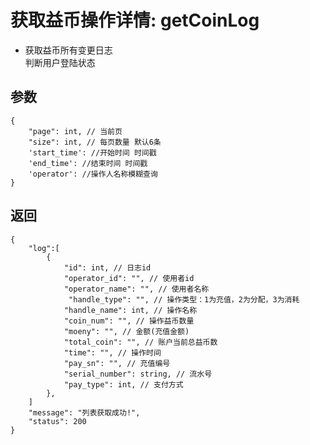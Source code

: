 # 获取益币操作详情: getCoinLog

- 获取益币所有变更日志  
  判断用户登陆状态

## 参数

    {
        "page": int, // 当前页
        "size": int, // 每页数量 默认6条
        'start_time': //开始时间 时间戳
        'end_time': //结束时间 时间戳
        'operator': //操作人名称模糊查询
    }

## 返回

    {
        "log":[
            {
                "id": int, // 日志id
                "operator_id": "", // 使用者id
                "operator_name": "", // 使用者名称
                 "handle_type": "", // 操作类型：1为充值，2为分配，3为消耗
                "handle_name": int, // 操作名称
                "coin_num": "", // 操作益币数量
                "moeny": "", // 金额(充值金额)
                "total_coin": "", // 账户当前总益币数
                "time": "", // 操作时间
                "pay_sn": "", // 充值编号
                "serial_number": string, // 流水号
                "pay_type": int, // 支付方式
            },
        ]
        "message": "列表获取成功!",
        "status": 200
    }